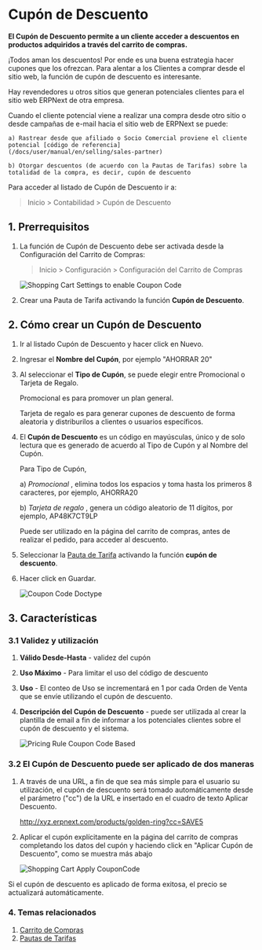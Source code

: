 # Cupón de Descuento

**El Cupón de Descuento permite a un cliente acceder a descuentos en productos adquiridos a través del carrito de compras.**

¡Todos aman los descuentos! Por ende es una buena estrategia hacer cupones que los ofrezcan. Para alentar a los Clientes a comprar desde el sitio web, la función de cupón de descuento es interesante.

Hay revendedores u otros sitios que generan potenciales clientes para el sitio web ERPNext de otra empresa. 

Cuando el cliente potencial viene a realizar una compra desde otro sitio o desde campañas de e-mail hacia el sitio web de ERPNext se puede:
	
	a) Rastrear desde que afiliado o Socio Comercial proviene el cliente potencial [código de referencia]
	(/docs/user/manual/en/selling/sales-partner)

	b) Otorgar descuentos (de acuerdo con la Pautas de Tarifas) sobre la totalidad de la compra, es decir, cupón de descuento

Para acceder al listado de Cupón de Descuento ir a:

> Inicio > Contabilidad > Cupón de Descuento


## 1. Prerrequisitos

1. La función de Cupón de Descuento debe ser activada desde la Configuración del Carrito de Compras:

	> Inicio > Configuración > Configuración del Carrito de Compras

	<img class="screenshot" alt="Shopping Cart Settings to enable Coupon Code" src="{{docs_base_url}}/assets/img/selling/coupon-code-shoppingcart-settings.png">

2. Crear una Pauta de Tarifa activando la función **Cupón de Descuento**.

## 2. Cómo crear un Cupón de Descuento

1. Ir al listado Cupón de Descuento y hacer click en Nuevo.
2. Ingresar el **Nombre del Cupón**, por ejemplo "AHORRAR 20"
3. Al seleccionar el **Tipo de Cupón**, se puede elegir entre Promocional o Tarjeta de Regalo.
   	
	Promocional es para promover un plan general.
   	
	Tarjeta de regalo es para generar cupones de descuento de forma aleatoria y distriburilos a clientes o usuarios específicos. 
   
4. El **Cupón de Descuento** es un código en mayúsculas, único y de solo lectura que es generado de acuerdo al Tipo de Cupón y al Nombre del Cupón. 
	
	Para Tipo de Cupón,
	
	a) *Promocional* , elimina todos los espacios y toma hasta los primeros 8 caracteres, por ejemplo, AHORRA20
	
	b) *Tarjeta de regalo* , genera un código aleatorio de 11 dígitos, por ejemplo, AP48K7CT9LP

    Puede ser utilizado en la página del carrito de compras, antes de realizar el pedido, para acceder al descuento. 
  
5. Seleccionar la [Pauta de Tarifa](/docs/user/manual/en/accounts/pricing-rule)  activando la función **cupón de descuento**. 

6. Hacer click en Guardar.

	<img class="screenshot" alt="Coupon Code Doctype" src="{{docs_base_url}}/assets/img/selling/coupon-code.png">

## 3. Características

### 3.1 Validez y utilización

1. **Válido Desde-Hasta** - validez del cupón
2. **Uso Máximo** - Para limitar el uso del código de descuento
3. **Uso** - El conteo de Uso se incrementará en 1 por cada Orden de Venta que se envíe utilizando el cupón de descuento.
4. **Descripción del Cupón de Descuento** - puede ser utilizada al crear la plantilla de email a fin de informar a los potenciales clientes sobre el cupón de descuento y el sistema. 

	<img class="screenshot" alt="Pricing Rule Coupon Code Based" src="{{docs_base_url}}/assets/img/selling/coupon-code-pricing-rule.png">



### 3.2 El Cupón de Descuento puede ser aplicado de dos maneras

1. A través de una URL, a fin de que sea más simple para el usuario su utilización, el cupón de descuento será tomado automáticamente desde el parámetro ("cc") de la URL e insertado en el cuadro de texto Aplicar Descuento.

	http://xyz.erpnext.com/products/golden-ring?cc=SAVE5

2. Aplicar el cupón explícitamente en la página del carrito de compras completando los datos del cupón y haciendo click en "Aplicar Cupón de Descuento", como se muestra más abajo 

	<img class="screenshot" alt="Shopping Cart Apply CouponCode" src="{{docs_base_url}}/assets/img/selling/coupon-code-pricing-rule.png">

Si el cupón de descuento es aplicado de forma exitosa, el precio se actualizará automáticamente.


### 4. Temas relacionados

1. [Carrito de Compras](/docs/user/manual/en/website/shopping-cart)
2. [Pautas de Tarifas](/docs/user/manual/en/accounts/pricing-rule)
